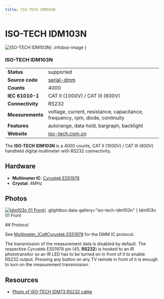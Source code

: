 ```yaml
---
title: ISO-TECH IDM103N
---
```


# ISO-TECH IDM103N

<div class="infobox" markdown>

![ISO-TECH IDM103N](./img/Idm103n_01_front.png){ .infobox-image }

### ISO-TECH IDM103N

| | |
|---|---|
| **Status** | supported |
| **Source code** | [serial-dmm](https://github.com/OpenTraceLab/OpenTraceCapture/tree/main/src/hardware/serial-dmm) |
| **Counts** | 4000 |
| **IEC 61010-1** | CAT II (1000V) / CAT III (600V) |
| **Connectivity** | RS232 |
| **Measurements** | voltage, current, resistance, capacitance, frequency, rpm, diode, continuity |
| **Features** | autorange, data hold, bargraph, backlight |
| **Website** | [iso-tech.com.cn](http://iso-tech.com.cn/html/product.asp?id=279) |

</div>

The **ISO-TECH IDM103N** is a 4000 counts, CAT II (1000V) / CAT III (600V) handheld digital multimeter with RS232 connectivity.

## Hardware
- **Multimeter IC**: [Cyrustek ES51978](https://sigrok.org/wiki/Multimeter_ICs#Cyrustek_ES51978)
- **Crystal**: 4MHz

## Photos

<div class="photo-grid" markdown>

[![Idm103n 01 Front](./img/Idm103n_01_front.png)](./img/Idm103n_01_front.png "Idm103n 01 Front"){ .glightbox data-gallery="iso-tech-idm103n" }
<span class="caption">Idm103n 01 Front</span>

</div>
## Protocol

See [Multimeter_ICs#Cyrustek ES51978](https://sigrok.org/wiki/Multimeter_ICs#Cyrustek_ES51978) for the DMM IC protocol.

The transmission of the measurement data is disabled by default. The respective Cyrustek ES51978 pin (45, **RS232**) is hooked to an IR phototransitor so an IR LED has to be turned on in front of it to enable RS232 output. Pressing any button on any TV remote in front of it is enough to turn on the measurement transmission.

## Resources
- [Photo of ISO-TECH IDM73 RS232 cable](http://www.yeint.lv/en/e-store/detail.php?SECTION_ID=643&ELEMENT_ID=13195)


